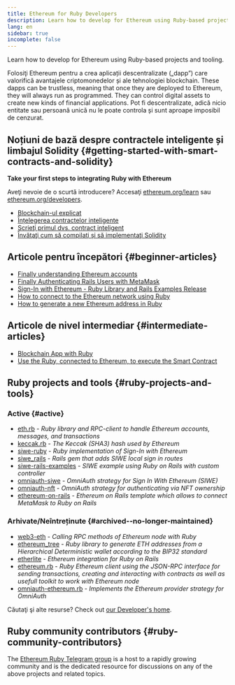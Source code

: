```yaml
---
title: Ethereum for Ruby Developers
description: Learn how to develop for Ethereum using Ruby-based projects and tooling.
lang: en
sidebar: true
incomplete: false
---
```


<div class="featured">Learn how to develop for Ethereum using Ruby-based projects and tooling.</div>

Folosiţi Ethereum pentru a crea aplicații descentralizate („dapp”) care valorifică avantajele criptomonedelor și ale tehnologiei blockchain. These dapps can be trustless, meaning that once they are deployed to Ethereum, they will always run as programmed. They can control digital assets to create new kinds of financial applications. Pot fi descentralizate, adică nicio entitate sau persoană unică nu le poate controla și sunt aproape imposibil de cenzurat.

## Noțiuni de bază despre contractele inteligente și limbajul Solidity {#getting-started-with-smart-contracts-and-solidity}

**Take your first steps to integrating Ruby with Ethereum**

Aveţi nevoie de o scurtă introducere? Accesaţi [ethereum.org/learn](/learn/) sau [ethereum.org/developers](/developers/).

- [Blockchain-ul explicat](https://kauri.io/article/d55684513211466da7f8cc03987607d5/blockchain-explained)
- [Înțelegerea contractelor inteligente](https://kauri.io/article/e4f66c6079e74a4a9b532148d3158188/ethereum-101-part-5-the-smart-contract)
- [Scrieţi primul dvs. contract inteligent](https://kauri.io/article/124b7db1d0cf4f47b414f8b13c9d66e2/remix-ide-your-first-smart-contract)
- [Învăţaţi cum să compilaţi și să implementaţi Solidity](https://kauri.io/article/973c5f54c4434bb1b0160cff8c695369/understanding-smart-contract-compilation-and-deployment)

## Articole pentru începători {#beginner-articles}

- [Finally understanding Ethereum accounts](https://dev.to/q9/finally-understanding-ethereum-accounts-1kpe)
- [Finally Authenticating Rails Users with MetaMask](https://dev.to/q9/finally-authenticating-rails-users-with-metamask-3fj)
- [Sign-In with Ethereum - Ruby Library and Rails Examples Release](https://blog.spruceid.com/sign-in-with-ethereum-ruby-library-release-and-rails-examples/)
- [How to connect to the Ethereum network using Ruby](https://www.quicknode.com/guides/web3-sdks/how-to-connect-to-the-ethereum-network-using-ruby)
- [How to generate a new Ethereum address in Ruby](https://www.quicknode.com/guides/web3-sdks/how-to-generate-a-new-ethereum-address-in-ruby)

## Articole de nivel intermediar {#intermediate-articles}

- [Blockchain App with Ruby](https://www.nopio.com/blog/blockchain-app-ruby/)
- [Use the Ruby, connected to Ethereum, to execute the Smart Contract](https://titanwolf.org/Network/Articles/Article?AID=87285822-9b25-49d5-ba2a-7ad95fff7ef9)

## Ruby projects and tools {#ruby-projects-and-tools}

### Active {#active}

- [eth.rb](https://github.com/q9f/eth.rb) - _Ruby library and RPC-client to handle Ethereum accounts, messages, and transactions_
- [keccak.rb](https://github.com/q9f/keccak.rb) - _The Keccak (SHA3) hash used by Ethereum_
- [siwe-ruby](https://github.com/spruceid/siwe-ruby) - _Ruby implementation of Sign-In with Ethereum_
- [siwe_rails](https://github.com/spruceid/siwe_rails) - _Rails gem that adds SIWE local sign in routes_
- [siwe-rails-examples](https://github.com/spruceid/siwe-rails-examples) - _SIWE example using Ruby on Rails with custom controller_
- [omniauth-siwe](https://github.com/spruceid/omniauth-siwe) - _OmniAuth strategy for Sign In With Ethereum (SIWE)_
- [omniauth-nft](https://github.com/valthon/omniauth-nft) - _OmniAuth strategy for authenticating via NFT ownership_
- [ethereum-on-rails](https://github.com/q9f/ethereum-on-rails) - _Ethereum on Rails template which allows to connect MetaMask to Ruby on Rails_

### Arhivate/Neîntreținute {#archived--no-longer-maintained}

- [web3-eth](https://github.com/spikewilliams/vtada-ethereum) - _Calling RPC methods of Ethereum node with Ruby_
- [ethereum_tree](https://github.com/longhoangwkm/ethereum_tree) - _Ruby library to generate ETH addresses from a Hierarchical Deterministic wallet according to the BIP32 standard_
- [etherlite](https://github.com/budacom/etherlite) - _Ethereum integration for Ruby on Rails_
- [ethereum.rb](https://github.com/EthWorks/ethereum.rb) - _Ruby Ethereum client using the JSON-RPC interface for sending transactions, creating and interacting with contracts as well as usefull toolkit to work with Ethereum node_
- [omniauth-ethereum.rb](https://github.com/q9f/omniauth-ethereum.rb) - _Implements the Ethereum provider strategy for OmniAuth_

Căutaţi şi alte resurse? Check out [our Developer's home](/developers/).

## Ruby community contributors {#ruby-community-contributors}

The [Ethereum Ruby Telegram group](https://t.me/ruby_eth) is a host to a rapidly growing community and is the dedicated resource for discussions on any of the above projects and related topics.
